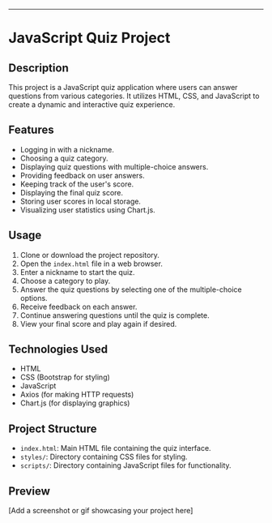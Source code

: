
---
# JavaScript Quiz Project

## Description
This project is a JavaScript quiz application where users can answer questions from various categories. It utilizes HTML, CSS, and JavaScript to create a dynamic and interactive quiz experience.

## Features
- Logging in with a nickname.
- Choosing a quiz category.
- Displaying quiz questions with multiple-choice answers.
- Providing feedback on user answers.
- Keeping track of the user's score.
- Displaying the final quiz score.
- Storing user scores in local storage.
- Visualizing user statistics using Chart.js.

## Usage
1. Clone or download the project repository.
2. Open the `index.html` file in a web browser.
3. Enter a nickname to start the quiz.
4. Choose a category to play.
5. Answer the quiz questions by selecting one of the multiple-choice options.
6. Receive feedback on each answer.
7. Continue answering questions until the quiz is complete.
8. View your final score and play again if desired.

## Technologies Used
- HTML
- CSS (Bootstrap for styling)
- JavaScript
- Axios (for making HTTP requests)
- Chart.js (for displaying graphics)

## Project Structure
- `index.html`: Main HTML file containing the quiz interface.
- `styles/`: Directory containing CSS files for styling.
- `scripts/`: Directory containing JavaScript files for functionality.

## Preview
[Add a screenshot or gif showcasing your project here]

